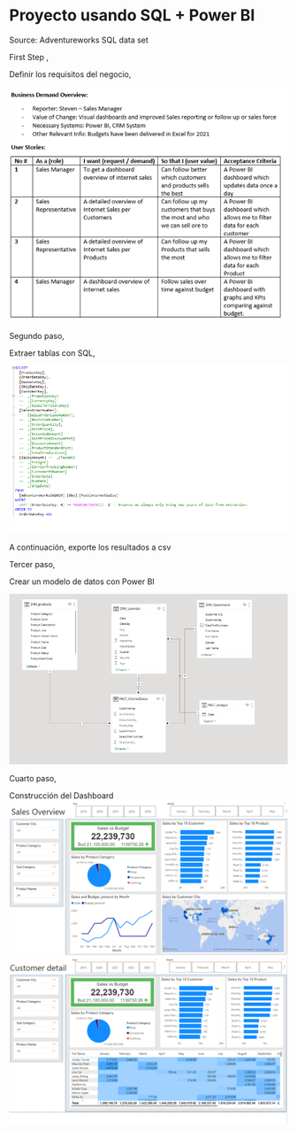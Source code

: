 # Proyecto usando SQL + Power BI 


Source:
Adventureworks SQL data set


First Step , 

Definir los requisitos del negocio,

![Table1](Screenshots/business_r.png)



Segundo paso, 

Extraer tablas con SQL,

![SS1](Screenshots/sql1.png)



A continuación, exporte los resultados a csv 


Tercer paso,


Crear un modelo de datos con Power BI


![SS4](Screenshots/dm1.png)

Cuarto paso, 

Construcción del Dashboard
![SS2](Screenshots/sd1.png)
![SS3](Screenshots/sd2.png)


